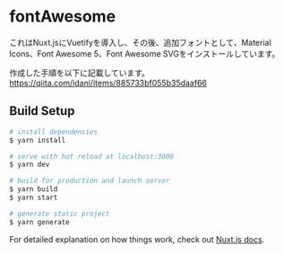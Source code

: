 # fontAwesome

これはNuxt.jsにVuetifyを導入し、その後、追加フォントとして、Material Icons、Font Awesome 5、Font Awesome SVGをインストールしています。

作成した手順を以下に記載しています。
https://qiita.com/idani/items/885733bf055b35daaf66

## Build Setup

```bash
# install dependencies
$ yarn install

# serve with hot reload at localhost:3000
$ yarn dev

# build for production and launch server
$ yarn build
$ yarn start

# generate static project
$ yarn generate
```

For detailed explanation on how things work, check out [Nuxt.js docs](https://nuxtjs.org).
